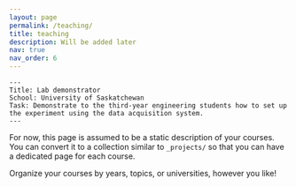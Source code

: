 ```yaml
---
layout: page
permalink: /teaching/
title: teaching
description: Will be added later
nav: true
nav_order: 6
---
```


    ---
    Title: Lab demonstrator
    School: University of Saskatchewan
    Task: Demonstrate to the third-year engineering students how to set up the experiment using the data acquisition system.
    ---


For now, this page is assumed to be a static description of your courses. You can convert it to a collection similar to `_projects/` so that you can have a dedicated page for each course.

Organize your courses by years, topics, or universities, however you like!
